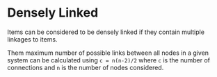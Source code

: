# Densely Linked
Items can be considered to be densely linked if they contain multiple linkages to items. 

Them maximum number of possible links between all nodes in a given system can be calculated using `c = n(n-2)/2` where `c` is the number of connections and `n` is the number of nodes considered.